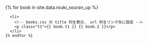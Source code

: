 

<div>
  <ul>
    <!-- _data フォルダの books.csv からデータを取り出す -->
    {% for book in site.data.rouki_souran_up %}
    
      <li>
        <!-- books.csv の title 列を表示、 url 列をリンク先に設定 -->
        <p class="t1">{{ book.t1 }} {{ book.2 }}</p>
      </li>
    {% endfor %}
  </ul>
</div>


